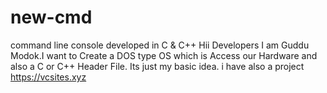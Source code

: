 # new-cmd
command line console developed in C &amp; C++
Hii Developers I am Guddu Modok.I want to Create a DOS type OS which is Access our Hardware and also a C or C++ Header File.
Its just my basic idea.
i have also a project https://vcsites.xyz
